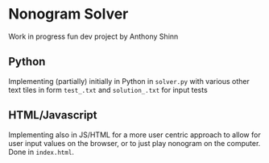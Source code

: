 # Nonogram Solver
Work in progress fun dev project by Anthony Shinn

## Python
Implementing (partially) initially in Python in `solver.py` with various
other text tiles in form `test_.txt` and `solution_.txt` for input tests

## HTML/Javascript
Implementing also in JS/HTML for a more user centric approach to allow for
user input values on the browser, or to just play nonogram on the computer.
Done in `index.html`.
